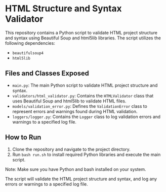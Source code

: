 HTML Structure and Syntax Validator
======================================

This repository contains a Python script to validate HTML project structure and syntax using Beautiful Soup and html5lib libraries. The script utilizes the following dependencies:

* `beautifulsoup4`
* `html5lib`

Files and Classes Exposed
-------------------------

* `main.py`: The main Python script to validate HTML project structure and syntax.
* `validators/html_validator.py`: Contains the `HTMLValidator` class that uses Beautiful Soup and html5lib to validate HTML files.
* `models/validation_error.py`: Defines the `ValidationError` class to represent errors and warnings found during HTML validation.
* `loggers/logger.py`: Contains the `Logger` class to log validation errors and warnings to a specified log file.

How to Run
----------

1. Clone the repository and navigate to the project directory.
2. Run `bash run.sh` to install required Python libraries and execute the main script.

Note: Make sure you have Python and bash installed on your system.

The script will validate the HTML project structure and syntax, and log any errors or warnings to a specified log file.